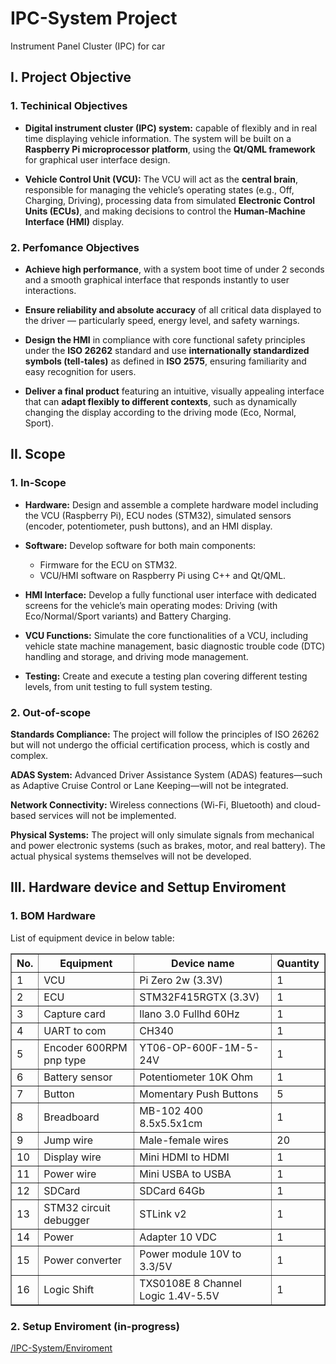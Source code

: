 # IPC-System Project
Instrument Panel Cluster (IPC) for car


## I. Project Objective 
### 1. Techinical Objectives

*  **Digital instrument cluster (IPC) system:** capable of flexibly and in real time displaying vehicle information. The system will be built on a **Raspberry Pi microprocessor platform**, using the **Qt/QML framework** for graphical user interface design.

*  **Vehicle Control Unit (VCU):** The VCU will act as the **central brain**, responsible for managing the vehicle’s operating states (e.g., Off, Charging, Driving), processing data from simulated **Electronic Control Units (ECUs)**, and making decisions to control the **Human-Machine Interface (HMI)** display.

### 2. Perfomance Objectives
* **Achieve high performance**, with a system boot time of under 2 seconds and a smooth graphical interface that responds instantly to user interactions.

* **Ensure reliability and absolute accuracy** of all critical data displayed to the driver — particularly speed, energy level, and safety warnings.

* **Design the HMI** in compliance with core functional safety principles under the **ISO 26262** standard and use **internationally standardized symbols (tell-tales)** as defined in **ISO 2575**, ensuring familiarity and easy recognition for users.

* **Deliver a final product** featuring an intuitive, visually appealing interface that can **adapt flexibly to different contexts**, such as dynamically changing the display according to the driving mode (Eco, Normal, Sport).


## II. Scope
### 1. In-Scope
* **Hardware:** Design and assemble a complete hardware model including the VCU (Raspberry Pi), ECU nodes (STM32), simulated sensors (encoder, potentiometer, push buttons), and an HMI display.

* **Software:** Develop software for both main components:

    * Firmware for the ECU on STM32.
    * VCU/HMI software on Raspberry Pi using C++ and Qt/QML.

* **HMI Interface:** Develop a fully functional user interface with dedicated screens for the vehicle’s main operating modes: Driving (with Eco/Normal/Sport variants) and Battery Charging.

* **VCU Functions:** Simulate the core functionalities of a VCU, including vehicle state machine management, basic diagnostic trouble code (DTC) handling and storage, and driving mode management.

* **Testing:** Create and execute a testing plan covering different testing levels, from unit testing to full system testing.


### 2. Out-of-scope

**Standards Compliance:** The project will follow the principles of ISO 26262 but will not undergo the official certification process, which is costly and complex.

**ADAS System:** Advanced Driver Assistance System (ADAS) features—such as Adaptive Cruise Control or Lane Keeping—will not be integrated.

**Network Connectivity:** Wireless connections (Wi-Fi, Bluetooth) and cloud-based services will not be implemented.

**Physical Systems:** The project will only simulate signals from mechanical and power electronic systems (such as brakes, motor, and real battery). The actual physical systems themselves will not be developed.

## III. Hardware device and Settup Enviroment
### 1. BOM Hardware

List of equipment device in below table:

<table border="1" cellpadding="6" cellspacing="0">
  <tr>
    <th>No.</th>
    <th>Equipment</th>
    <th>Device name</th>
    <th>Quantity</th>
  </tr>
  <tr><td>1</td><td>VCU</td><td>Pi Zero 2w (3.3V)</td><td>1</td></tr>
  <tr><td>2</td><td>ECU</td><td>STM32F415RGTX (3.3V)</td><td>1</td></tr>
  <tr><td>3</td><td>Capture card</td><td>llano 3.0 Fullhd 60Hz</td><td>1</td></tr>
  <tr><td>4</td><td>UART to com</td><td>CH340</td><td>1</td></tr>
  <tr><td>5</td><td>Encoder 600RPM pnp type</td><td>YT06-OP-600F-1M-5-24V</td><td>1</td></tr>
  <tr><td>6</td><td>Battery sensor</td><td>Potentiometer 10K Ohm</td><td>1</td></tr>
  <tr><td>7</td><td>Button</td><td>Momentary Push Buttons</td><td>5</td></tr>
  <tr><td>8</td><td>Breadboard</td><td>MB-102 400 8.5x5.5x1cm</td><td>1</td></tr>
  <tr><td>9</td><td>Jump wire</td><td>Male-female wires</td><td>20</td></tr>
  <tr><td>10</td><td>Display wire</td><td>Mini HDMI to HDMI</td><td>1</td></tr>
  <tr><td>11</td><td>Power wire</td><td>Mini USBA to USBA</td><td>1</td></tr>
  <tr><td>12</td><td>SDCard</td><td>SDCard 64Gb</td><td>1</td></tr>
  <tr><td>13</td><td>STM32 circuit debugger</td><td>STLink v2</td><td>1</td></tr>
  <tr><td>14</td><td>Power</td><td>Adapter 10 VDC</td><td>1</td></tr>
  <tr><td>15</td><td>Power converter</td><td>Power module 10V to 3.3/5V</td><td>1</td></tr>
  <tr><td>16</td><td>Logic Shift</td><td>TXS0108E 8 Channel Logic 1.4V-5.5V</td><td>1</td></tr>
</table>



### 2. Setup Enviroment (in-progress)
[/IPC-System/Enviroment](https://github.com/tdzlng/IPC-System/Enviroment)
